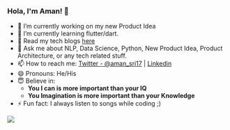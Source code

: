 ### Hola, I'm Aman! 👋

- 🔭 I’m currently working on my new Product Idea
- 🌱 I’m currently learning flutter/dart.
- 📄 Read my tech blogs [here](https://haptik.ai/tech/author/aman-srivastava/)
- 💬 Ask me about NLP, Data Science, Python, New Product Idea, Product Architecture, or any tech related stuff.
- 📫 How to reach me: [Twitter - @aman_sri17](https://twitter.com/aman_sri17) | [Linkedin](https://www.linkedin.com/in/aman-srivastava-a8bb1285/)
- 😄 Pronouns: He/His
- 😇 Believe in: 
  - **You I can is more important than your IQ**  
  - **You Imagination is more important than your Knowledge**
- ⚡ Fun fact: I always listen to songs while coding ;)

<img src="https://github-readme-stats.vercel.app/api?username=amansrivastava17&&show_icons=true&title_color=ffffff&icon_color=bb2acf&text_color=daf7dc&bg_color=191919">
